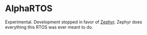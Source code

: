 # AlphaRTOS
Experimental. Development stopped in favor of
[Zephyr](https://github.com/zephyrproject-rtos/zephyr). Zephyr does everything this RTOS was ever
meant to do.
